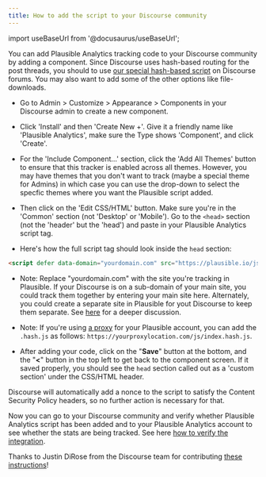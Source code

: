 ```yaml
---
title: How to add the script to your Discourse community
---
```


import useBaseUrl from '@docusaurus/useBaseUrl';

You can add Plausible Analytics tracking code to your Discourse community by adding a component. Since Discourse uses hash-based routing for the post threads, you should to use [our special hash-based script](hash-based-routing.md) on Discourse forums.  You may also want to add some of the other options like file-downloads.

* Go to Admin > Customize > Appearance > Components in your Discourse admin to create a new component.

* Click 'Install' and then 'Create New +'.  Give it a friendly name like 'Plausible Analytics', make sure the Type shows 'Component', and click 'Create'.

* For the 'Include Component...' section, click the 'Add All Themes' button to ensure that this tracker is enabled across all themes.  However, you may have themes that you don't want to track (maybe a special theme for Admins) in which case you can use the drop-down to select the specfic themes where you want the Plausible script added.

* Then click on the 'Edit CSS/HTML' button.  Make sure you're in the 'Common' section (not 'Desktop' or 'Mobile').  Go to the `<head>` section (not the 'header' but the 'head') and paste in your Plausible Analytics script tag.

* Here's how the full script tag should look inside the `head` section:

```html
<script defer data-domain="yourdomain.com" src="https://plausible.io/js/script.hash.js"></script>
```

* Note: Replace "yourdomain.com" with the site you're tracking in Plausible.  If your Discourse is on a sub-domain of your main site, you could track them together by entering your main site here.  Alternately, you could create a separate site in Plausible for yout Discourse to keep them separate.  See [here](https://plausible.io/docs/subdomain-hostname-filter) for a deeper discussion.

* Note: If you're using [a proxy](/proxy/introduction.md) for your Plausible account, you can add the `.hash.js` as follows: `https://yourproxylocation.com/js/index.hash.js`.

* After adding your code, click on the "**Save**" button at the bottom, and the "**<**" button in the top left to get back to the component screen.  If it saved properly, you should see the `head` section called out as a 'custom section' under the CSS/HTML header.   

Discourse will automatically add a nonce to the script to satisfy the Content Security Policy headers, so no further action is necessary for that.

Now you can go to your Discourse community and verify whether Plausible Analytics script has been added and to your Plausible Analytics account to see whether the stats are being tracked. See here [how to verify the integration](troubleshoot-integration.md).

Thanks to Justin DiRose from the Discourse team for contributing [these instructions](https://meta.discourse.org/t/add-plausible-analytics-tracking-to-discourse/173310)!
